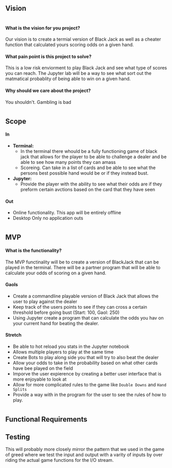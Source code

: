## **Vision**
# 
#### What is the vision for you project?
Our vision is to create a termial version of Black Jack as well as a cheater function that calculated yours scoring odds on a given hand.
#### What pain point is this project to solve?
This is a low risk enviorment to play Black Jack and see what type of scores you can reach. The Jupyter lab will be a way to see what sort out the matmatical probablity of being able to win on a given hand.
#### Why should we care about the project?
You shouldn't. Gambling is bad
# 
## **Scope**
#### In
* **Terminal:**
    * In the terminal there whould be a fully functioning game of black jack that allows for the player to be able to challenge a dealer and be able to see how many points they can amass
    * Scoreing. Can take in a list of cards and be able to see what the persons best possible hand would be or if they instead bust. 
* **Jupyter:**
    * Provide the player with the ability to see what their odds are if they preform certain avctions based on the card that they have seen
#### Out
* Online functionality. This app will be entirely offline
* Desktop Only no application outs
# 
## **MVP**
#### What is the functionality?
The MVP functinality will be to create a version of BlackJack that can be played in the terminal. There will be a partner program that will be able to calculate your odds of scoring on a given hand.

#### **Gaols**
* Create a commandline playable version of Black Jack that allows the user to play against the dealer
* Keep track of the users points to see if they can cross a certain threshold before going bust (Start: 100, Gaol: 250)
* Using Jupyter create a program that can calculate the odds you hav on your current hand for beating the dealer.
#### **Stretch**
* Be able to hot reload you stats in the Jupyter notebook
* Allows multiple players to play at the same time
* Create Bots to play along side you that will try to also beat the dealer
* Allow your odds to take in the probability based on what other cards have bee played on the field
* Imporve the user expierence by creating a better user interface that is more enjoyable to look at
* Allow for more complicated rules to the game like `Double Downs` and `Hand Splits`
* Provide a way with in the program for the user to see the rules of how to play.

# 
## **Functional Requirements**


## **Testing**
This will probably more closely mirror the pattern that we used in the game of greed where we test the input and output with a varity of inputs by over riding the actual game functions for the I/O stream. 